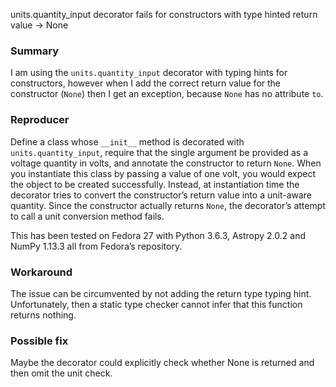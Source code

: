 units.quantity_input decorator fails for constructors with type hinted return value -> None

### Summary
I am using the `units.quantity_input` decorator with typing hints for constructors, however when I add the correct return value for the constructor (`None`) then I get an exception, because `None` has no attribute `to`.

### Reproducer
Define a class whose `__init__` method is decorated with `units.quantity_input`, require that the single argument be provided as a voltage quantity in volts, and annotate the constructor to return `None`. When you instantiate this class by passing a value of one volt, you would expect the object to be created successfully. Instead, at instantiation time the decorator tries to convert the constructor’s return value into a unit-aware quantity. Since the constructor actually returns `None`, the decorator’s attempt to call a unit conversion method fails.

This has been tested on Fedora 27 with Python 3.6.3, Astropy 2.0.2 and NumPy 1.13.3 all from Fedora’s repository.

### Workaround
The issue can be circumvented by not adding the return type typing hint. Unfortunately, then a static type checker cannot infer that this function returns nothing.

### Possible fix
Maybe the decorator could explicitly check whether None is returned and then omit the unit check.